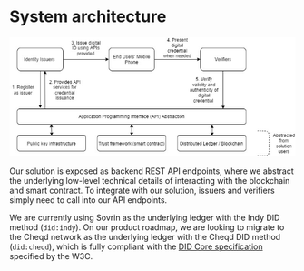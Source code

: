 # System architecture

![alt text](./system-architecture.jpg?raw=true)

Our solution is exposed as backend REST API endpoints, where we abstract the underlying low-level technical details of interacting with the blockchain and smart contract. To integrate with our solution, issuers and verifiers simply need to call into our API endpoints. 

We are currently using Sovrin as the underlying ledger with the Indy DID method (`did:indy`). On our product roadmap, we are looking to migrate to the Cheqd network as the underlying ledger with the Cheqd DID method (`did:cheqd`), which is fully compliant with the [DID Core specification](https://www.w3.org/TR/did-core/) specified by the W3C. 
